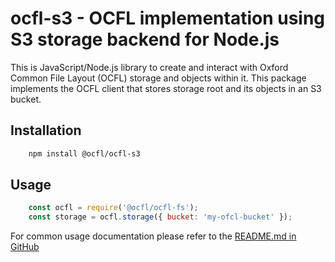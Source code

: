 # ocfl-s3 - OCFL implementation using S3 storage backend for Node.js
This is JavaScript/Node.js library to create and interact with Oxford Common File Layout (OCFL) storage and objects within it.
This package implements the OCFL client that stores storage root and its objects in an S3 bucket.

## Installation

```bash
    npm install @ocfl/ocfl-s3
```

## Usage

```js
    const ocfl = require('@ocfl/ocfl-fs');
    const storage = ocfl.storage({ bucket: 'my-ofcl-bucket' });
```

For common usage documentation please refer to the [README.md in GitHub](https://github.com/Language-Research-Technology/ocfl-js)
